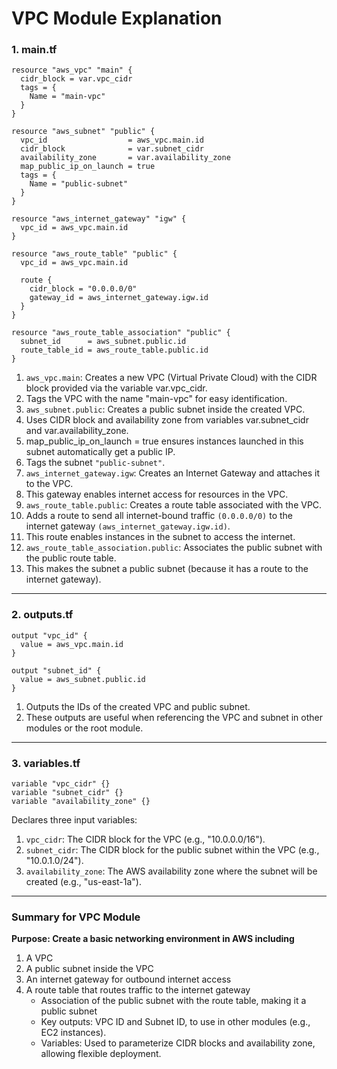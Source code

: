# VPC Module Explanation

### 1. main.tf

```hcl
resource "aws_vpc" "main" {
  cidr_block = var.vpc_cidr
  tags = {
    Name = "main-vpc"
  }
}

resource "aws_subnet" "public" {
  vpc_id                  = aws_vpc.main.id
  cidr_block              = var.subnet_cidr
  availability_zone       = var.availability_zone
  map_public_ip_on_launch = true
  tags = {
    Name = "public-subnet"
  }
}

resource "aws_internet_gateway" "igw" {
  vpc_id = aws_vpc.main.id
}

resource "aws_route_table" "public" {
  vpc_id = aws_vpc.main.id

  route {
    cidr_block = "0.0.0.0/0"
    gateway_id = aws_internet_gateway.igw.id
  }
}

resource "aws_route_table_association" "public" {
  subnet_id      = aws_subnet.public.id
  route_table_id = aws_route_table.public.id
}
```

1. `aws_vpc.main`: Creates a new VPC (Virtual Private Cloud) with the CIDR block provided via the variable var.vpc_cidr.
2. Tags the VPC with the name "main-vpc" for easy identification.
3. `aws_subnet.public`: Creates a public subnet inside the created VPC.
4. Uses CIDR block and availability zone from variables var.subnet_cidr and var.availability_zone.
5. map_public_ip_on_launch = true ensures instances launched in this subnet automatically get a public IP.
6. Tags the subnet `"public-subnet"`.
7. `aws_internet_gateway.igw`: Creates an Internet Gateway and attaches it to the VPC.
8. This gateway enables internet access for resources in the VPC.
9. `aws_route_table.public`: Creates a route table associated with the VPC.
10. Adds a route to send all internet-bound traffic `(0.0.0.0/0)` to the internet gateway `(aws_internet_gateway.igw.id)`.
11. This route enables instances in the subnet to access the internet.
12. `aws_route_table_association.public`: Associates the public subnet with the public route table.
13. This makes the subnet a public subnet (because it has a route to the internet gateway).

---

### 2. outputs.tf
```hcl
output "vpc_id" {
  value = aws_vpc.main.id
}

output "subnet_id" {
  value = aws_subnet.public.id
}
```

1. Outputs the IDs of the created VPC and public subnet.
2. These outputs are useful when referencing the VPC and subnet in other modules or the root module.

---

### 3. variables.tf

```hcl
variable "vpc_cidr" {}
variable "subnet_cidr" {}
variable "availability_zone" {}
```

Declares three input variables:

1. `vpc_cidr`: The CIDR block for the VPC (e.g., "10.0.0.0/16").
2. `subnet_cidr`: The CIDR block for the public subnet within the VPC (e.g., "10.0.1.0/24").
3. `availability_zone`: The AWS availability zone where the subnet will be created (e.g., "us-east-1a").

---

### Summary for VPC Module

**Purpose: Create a basic networking environment in AWS including**

1. A VPC
2. A public subnet inside the VPC
3. An internet gateway for outbound internet access
4. A route table that routes traffic to the internet gateway   
   - Association of the public subnet with the route table, making it a public subnet
   - Key outputs: VPC ID and Subnet ID, to use in other modules (e.g., EC2 instances).
   - Variables: Used to parameterize CIDR blocks and availability zone, allowing flexible deployment.

